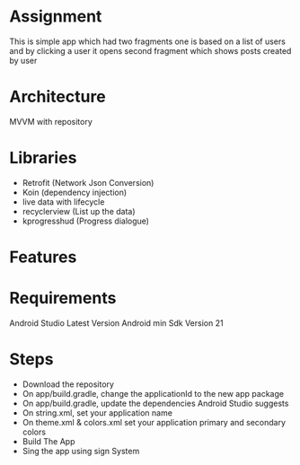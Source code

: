 # Assignment
This is simple app which had two fragments one is based on a list of users and by clicking a user it opens second fragment which shows posts created by user

# Architecture
MVVM with repository

# Libraries
- Retrofit (Network Json Conversion)
- Koin (dependency injection)
- live data with lifecycle
- recyclerview (List up the data)
- kprogresshud (Progress dialogue)

# Features


# Requirements
Android Studio Latest Version Android min Sdk Version 21

# Steps
- Download the repository
- On app/build.gradle, change the applicationId to the new app package
- On app/build.gradle, update the dependencies Android Studio suggests
- On string.xml, set your application name
- On theme.xml & colors.xml set your application primary and secondary colors
- Build The App
- Sing the app using sign System